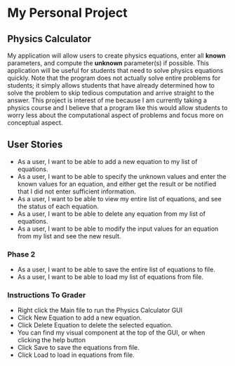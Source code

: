 # My Personal Project

## Physics Calculator

My application will allow users to create physics equations, enter all
**known** parameters, and compute the **unknown** parameter(s) if possible. This 
application will be useful for students that need to solve physics equations quickly.
Note that the program does not actually solve entire problems for students; it simply
allows students that have already determined how to solve the problem to skip tedious
computation and arrive straight to the answer. This project is interest of me because
I am currently taking a physics course and I believe that a program like this would 
allow students to worry less about the computational aspect of problems and focus more on
conceptual aspect.

## User Stories

- As a user, I want to be able to add a new equation to my list of equations.
- As a user, I want to be able to specify the unknown values and enter the known values 
for an equation, and either get the result or be notified that I did not enter sufficient
information.
- As a user, I want to be able to view my entire list of equations, and see the status
of each equation.
- As a user, I want to be able to delete any equation from my list of equations.
- As a user, I want to be able to modify the input values for an equation from my list
and see the new result.

### Phase 2 

- As a user, I want to be able to save the entire list of equations to file.
- As a user, I want to be able to load my list of equations from file.

### Instructions To Grader

- Right click the Main file to run the Physics Calculator GUI
- Click New Equation to add a new equation.
- Click Delete Equation to delete the selected equation.
- You can find my visual component at the top of the GUI, or when clicking the help button
- Click Save to save the equations from file.
- Click Load to load in equations from file.